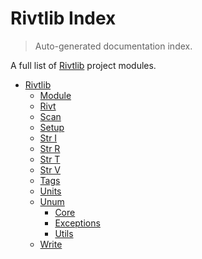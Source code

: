 # Rivtlib Index

> Auto-generated documentation index.

A full list of [Rivtlib](https://github.com/rivtlib/rivtlib-code) project modules.

- [Rivtlib](rivtlib/index.md#rivtlib)
    - [Module](rivtlib/module.md#module)
    - [Rivt](rivtlib/rivt.md#rivt)
    - [Scan](rivtlib/scan.md#scan)
    - [Setup](rivtlib/setup.md#setup)
    - [Str I](rivtlib/str_i.md#str-i)
    - [Str R](rivtlib/str_r.md#str-r)
    - [Str T](rivtlib/str_t.md#str-t)
    - [Str V](rivtlib/str_v.md#str-v)
    - [Tags](rivtlib/tags.md#tags)
    - [Units](rivtlib/units.md#units)
    - [Unum](rivtlib/unum/index.md#unum)
        - [Core](rivtlib/unum/core.md#core)
        - [Exceptions](rivtlib/unum/exceptions.md#exceptions)
        - [Utils](rivtlib/unum/utils.md#utils)
    - [Write](rivtlib/write.md#write)
